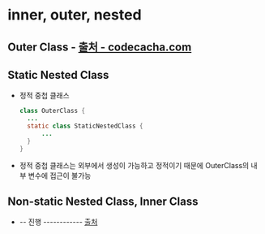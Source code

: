 inner, outer, nested
===

Outer Class - [출처 - codecacha.com](https://codechacha.com/ko/kotlin-nested-classes/)
---


Static Nested Class
---
* 정적 중첩 클래스
  ```Java
  class OuterClass {
    ...
    static class StaticNestedClass {
        ...
    }
  }
  ```
* 정적 중첩 클래스는 외부에서 생성이 가능하고 정적이기 때문에 OuterClass의 내부 변수에 접근이 불가능


Non-static Nested Class, Inner Class
---
* -- 진행 ------------ [출처](https://jhmocu.tistory.com/41)

